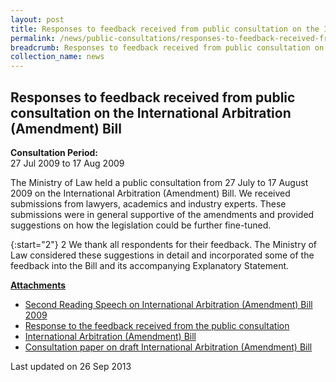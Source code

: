 ```yaml
---
layout: post
title: Responses to feedback received from public consultation on the International Arbitration (Amendment) Bill
permalink: /news/public-consultations/responses-to-feedback-received-from-public-consultation-on-the-international-arbitration-amendment/
breadcrumb: Responses to feedback received from public consultation on the International Arbitration (Amendment) Bill
collection_name: news
---
```


Responses to feedback received from public consultation on the International Arbitration (Amendment) Bill
---

**Consultation Period:**  
27 Jul 2009 to 17 Aug 2009

The Ministry of Law held a public consultation from 27 July to 17 August 2009 on the International Arbitration (Amendment) Bill. We received submissions from lawyers, academics and industry experts. These submissions were in general supportive of the amendments and provided suggestions on how the legislation could be further fine-tuned.

{:start="2"}
2 We thank all respondents for their feedback. The Ministry of Law considered these suggestions in detail and incorporated some of the feedback into the Bill and its accompanying Explanatory Statement.

<b><u>Attachments</u></b>

* [Second Reading Speech on International Arbitration (Amendment) Bill 2009](/news/parliamentary-speeches/second-reading-speech-by-law-minister-k-shanmugam-on-the-international-arbitration-amendment-bill)
* [Response to the feedback received from the public consultation](/files/linkclick1e3a.pdf/)
* [International Arbitration (Amendment) Bill](/files/linkclick83db.pdf/)
* [Consultation paper on draft International Arbitration (Amendment) Bill](/files/linkclick967e.pdf/)

<p class="right-side-updated">Last updated on 26 Sep 2013</p>
